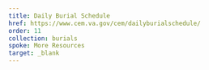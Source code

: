 ```yaml
---
title: Daily Burial Schedule
href: https://www.cem.va.gov/cem/dailyburialschedule/ 
order: 11
collection: burials
spoke: More Resources
target: _blank
---
```

